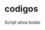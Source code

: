 # codigos

Script ativa botão 

<!-- INICIO DO CÓDIGO --->

<script type="text/javascript">
 <!--
 function escondeDiv() {
 document.getElementById("addtocart").style.display = "block";
 }

 function escondeTempo() {
 document.getElementById("tempo").style.display = "none";
 }
  var minutos = 0;
   var segundos = 4;

  function chamar(){
 	 if(segundos>0){document.getElementById('segundos').innerHTML = --segundos;}
 	  if(segundos==0 && minutos>0){document.getElementById('minutos').innerHTML = --minutos;
 	  segundos = 60;
 	  }

 	   if(minutos==0 && segundos==0){setTimeout("escondeDiv()",1000);
 	   setTimeout("escondeTempo()",1000);

 	   }
 }
 setInterval("chamar();", 1000);

 //-->
 </script>


<div id="addtocart" style="display:none;">

<a title="Pagamento Seguro" HREF="https://pay.hotmart.com/order/checkout/paycomponent.html?order=O3992858C&checkoutMode=6&cid=1095856"><img alt="Pagamento Seguro" SRC="https://s10.postimg.org/driw1jczd/comprar.png" BORDER="0"/>
</a>

</div>

<!-- FIM DO CÓDIGO --->
